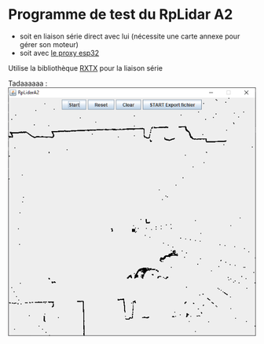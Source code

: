 # Programme de test du RpLidar A2
- soit en liaison série direct avec lui (nécessite une carte annexe pour gérer son moteur)
- soit avec [le proxy esp32](https://github.com/EsialRobotik/utilities)

Utilise la bibliothèque [RXTX](http://rxtx.qbang.org/wiki/index.php/Download) pour la liaison série

Tadaaaaaa :
![exemple.png](exemple.png)